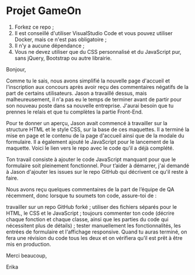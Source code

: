 # Projet GameOn
1. Forkez ce repo ;
2. Il est conseillé d'utiliser VisualStudio Code et vous pouvez utiliser Docker, mais ce n'est pas obligatoire ;
3. Il n'y a aucune dépendance ;
4. Vous ne devez utiliser que du CSS personnalisé et du JavaScript pur, sans jQuery, Bootstrap ou autre librairie.

Bonjour,

Comme tu le sais, nous avons simplifié la nouvelle page d'accueil et l'inscription aux concours après avoir reçu des commentaires négatifs de la part de certains utilisateurs. Jason a travaillé dessus, mais malheureusement, il n'a pas eu le temps de terminer avant de partir pour son nouveau poste dans sa nouvelle entreprise. J'aurai besoin que tu prennes le relais et que tu complètes la partie Front-End. 

Pour te donner un aperçu, Jason avait commencé  à travailler sur la structure HTML et le style CSS, sur la base de ces maquettes. Il a terminé la mise en page et le contenu de la page d'accueil ainsi que de la modale du formulaire. Il a également ajouté le JavaScript pour le lancement de la maquette. Voici le lien vers le repo avec le code qu'il a déjà complété.

Ton travail consiste à ajouter le code JavaScript manquant pour que le formulaire soit pleinement fonctionnel. Pour t’aider à démarrer, j'ai demandé à Jason d'ajouter les issues sur le repo GitHub qui décrivent ce qu'il reste à faire. 

Nous avons reçu quelques commentaires de la part de l’équipe de QA récemment, donc lorsque tu soumets ton code, assure-toi de : 

travailler sur un repo GitHub forké ;
utiliser des fichiers séparés pour le HTML, le CSS et le JavaScript ;
toujours commenter ton code (décrire chaque fonction et chaque classe, ainsi que les parties du code qui nécessitent plus de détails) ;
tester manuellement les fonctionnalités, les entrées de formulaire et l'affichage responsive.
Quand tu auras terminé, on fera une révision du code tous les deux et on vérifiera qu’il est prêt à être mis en production. 

Merci beaucoup, 

Erika